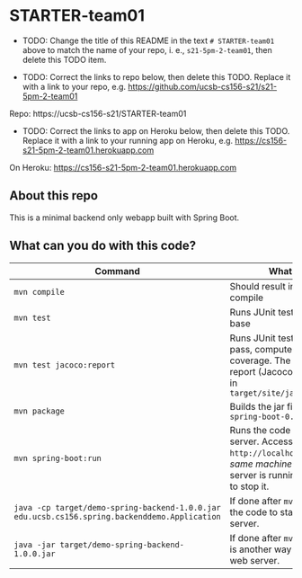 # STARTER-team01

* TODO: Change the title of this README 
  in the text `# STARTER-team01` above
  to match the name of your repo, i. e., `s21-5pm-2-team01`, then delete
  this TODO item.

* TODO: Correct the links to repo below, 
  then delete this TODO.  Replace it with 
  a link to your repo, e.g. 
  https://github.com/ucsb-cs156-s21/s21-5pm-2-team01

Repo: https://ucsb-cs156-s21/STARTER-team01

* TODO: Correct the links to app on Heroku below, 
  then delete this TODO.  Replace it with 
  a link to your running app on Heroku, e.g.
  https://cs156-s21-5pm-2-team01.herokuapp.com

On Heroku: https://cs156-s21-5pm-2-team01.herokuapp.com

## About this repo

This is a minimal backend only webapp built with Spring Boot.

## What can you do with this code?

| Command | What it does   |
|----------|---------------------------------------|
| `mvn compile` | Should result in a clean compile |
| `mvn test` | Runs JUnit tests on the code base |
| `mvn test jacoco:report` | Runs JUnit tests, and if all tests pass, computes code coverage.  The code coverage report (Jacoco) can be found in `target/site/jacoco/index.html` |
| `mvn package` | Builds the jar file `target/gs-spring-boot-0.1.0.jar` |
| `mvn spring-boot:run` | Runs the code to startup a web server.  Access it via `http://localhost:8080` on the *same machine* where the server is running.  Use CTRL/C to stop it. |
| `java -cp target/demo-spring-backend-1.0.0.jar edu.ucsb.cs156.spring.backenddemo.Application` | If done after `mvn package`, runs the code to startup a web server.  |
| `java -jar target/demo-spring-backend-1.0.0.jar` | If done after `mvn package`, this is another way to start up the web server.|
